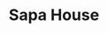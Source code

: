 ---
layout: place
title: "Sapa House"
permalink: /texas/dallas/sapa-house.html
stateAbbr: TX
stateName: Texas
cityName: Dallas
seo:
  name: "Sapa House"
  type: Restaurant
  links: https://www.ordersapahousedallas.com/
description: "Sapa House serves delicious sushi in Dallas, Texas. Try fresh Japanese dishes for a great dining experience. "
place_id: ChIJhQE8TR-ZToYRsF0rtTyJEmQ
photos:
  - name: >-
      places/ChIJhQE8TR-ZToYRsF0rtTyJEmQ/photos/AeeoHcJ59MkovrCcObI_JvvYNGCWOr6AaU4JNoqZTfEWVIe1iuGkKri4hG6uxRBgYx93l8icLIsTREZtIwzBqCSVzfptV06FTk5ud7Kye9dtbUgTD9mm4GVftENGKvBT1yeH0qxkDsyAL6TMtQa0EQ2Pltb63gXy42ORSbMxwrNEvd_OweF7lq8X1XVGsT72OEJnHkDuz24SPXMAxTt-6kovjgrXZeDWpWm4v3EgXfoYHg3RaKuCJjWDNfKIOeSmtUoXTmhnsrfOZas7m8wdZNOd9GlOZakm8ooQeBwg8JZAKWsVPA
    widthPx: 3066
    heightPx: 1973
    authorAttributions:
      - displayName: Sapa House
        uri: https://maps.google.com/maps/contrib/106945219816177250420
        photoUri: >-
          https://lh3.googleusercontent.com/a-/ALV-UjU1YNmdxCtHyuPitBNQvCNGM3lQu2lZFCoMzF3pRsvH2U28nCA=s100-p-k-no-mo
    flagContentUri: >-
      https://www.google.com/local/imagery/report/?cb_client=maps_api_places.places_api&image_key=!1e10!2sAF1QipOv1oORfhgPewRe1l3nT5P7rWgteNMkENJoJPAy&hl=en-US
    googleMapsUri: >-
      https://www.google.com/maps/place//data=!3m4!1e2!3m2!1sAF1QipOv1oORfhgPewRe1l3nT5P7rWgteNMkENJoJPAy!2e10!4m2!3m1!1s0x864e991f4d3c0185:0x6412893cb52b5db0
  - name: >-
      places/ChIJhQE8TR-ZToYRsF0rtTyJEmQ/photos/AeeoHcInmtlEhx6WrboyXOdwtI82635214K2Ti-IvIF-OsK9vc_REoLdaMejPIhclfVSbrSN0u5E1U89WgLv3JEyp1OW0RP8H00pbhbgYeBxTt0pXTdiCgQ1fAyf6-ZaWQpEneTsuTczeECQtF4LM5_s_UhvVoBGy_TFNbz72HduDaB1YPpkAkAZM48sZTbGa0whHm6S7m8OIgwRPuKmRmwVVlPYwI10wnNMOufCoUFhJ_hoG1vSj-ndYs4xzFUwVOZvrYFlDckj52Fv6RcTDx3N-b5OcTYWgG00F2gO1Kr4qXbQUjZSncH_84l71nYUM6rGmvrcXFGQ-S7JQy3MbUYYROzTnXpK0sdD7XynrzvvJkLP9r4HoyDnIkJpmi7eV7CQEGnSQwQXoyGMTrW9PYanrl23zAASXnx7-BHhY_kqBCMBQPZo
    widthPx: 3024
    heightPx: 4032
    authorAttributions:
      - displayName: Carol Feist
        uri: https://maps.google.com/maps/contrib/104270514642721828112
        photoUri: >-
          https://lh3.googleusercontent.com/a/ACg8ocK13Su1H9NqtJlUUGFAteZjPIRBQS_tXVTtFoVQuni-K6GMJQ=s100-p-k-no-mo
    flagContentUri: >-
      https://www.google.com/local/imagery/report/?cb_client=maps_api_places.places_api&image_key=!1e10!2sCIHM0ogKEICAgICxvs23gQE&hl=en-US
    googleMapsUri: >-
      https://www.google.com/maps/place//data=!3m4!1e2!3m2!1sCIHM0ogKEICAgICxvs23gQE!2e10!4m2!3m1!1s0x864e991f4d3c0185:0x6412893cb52b5db0
  - name: >-
      places/ChIJhQE8TR-ZToYRsF0rtTyJEmQ/photos/AeeoHcJlHHQj50zgJMjIJhx22gWDB1dXzOFafhbLTl5paVIIERJ6pm25hf1_8JVpfBgandd0fhJf9JyoiIqLjpgA5U-nFA5q-BOAYFm6CoAqwuUU2wuyi5sMS5CgnOHvMCGBRnEHh2p5FARQuMwfCI2Ee4ieAR5wbWlkr9n3UfjGzdh9uQbum1cwrcHt4KFXx9LtCQTkeqEsiHptD55jSqXXqKs_oR7XP-oN3S0nQzqSKNMqUl8Lo6f3O2YyaUnOCABdtmADRIf13JHuElO_eB2DntzaTKa3FirEB6N7__-Imfes2yLMqF0TJAk1Cb_GCcpX9EGr0ER3kqQQ98-8GHg3cDIQsllzCn4xXeFzK8_L-yN3mumPCFq-p2wjQ9tAfHMsZk3gTMqs18kFEHSQfyOJ_eq0xTkExqTd1gTqN6A8wOX6eA
    widthPx: 4032
    heightPx: 2268
    authorAttributions:
      - displayName: Andy Little
        uri: https://maps.google.com/maps/contrib/116707791391514289113
        photoUri: >-
          https://lh3.googleusercontent.com/a-/ALV-UjUxXmx7TWv1gLU3DrHizZ8uiKioaxnSc4BWgvH-aMHKmj1vDGqs=s100-p-k-no-mo
    flagContentUri: >-
      https://www.google.com/local/imagery/report/?cb_client=maps_api_places.places_api&image_key=!1e10!2sCIHM0ogKEICAgMDI9PKHLw&hl=en-US
    googleMapsUri: >-
      https://www.google.com/maps/place//data=!3m4!1e2!3m2!1sCIHM0ogKEICAgMDI9PKHLw!2e10!4m2!3m1!1s0x864e991f4d3c0185:0x6412893cb52b5db0
  - name: >-
      places/ChIJhQE8TR-ZToYRsF0rtTyJEmQ/photos/AeeoHcKYMh-wkUZEeVEqVUlgcDmt0P832dYmRsN_un2evAmPG5sX6n2T29MB_XaefOf169O8rozVJRwzo1lu_Je_gvo7GWMPq0VoMerXff8q_IIs_6zxHz6Mflayz9i97bZ4rB03HkN5VHM2Ww96VwHW7fkuW3rEFmiM1tK28LIlZn2m5Usx7J4wEMyNOS5rhcJ9-dCoLNUhtGnD1TAuRwY5Mahz_kGMZfM9v86kjk7LxHvj0WJGzng2Wxt4gfF2sF0buBuYsW9JHOzwKS7pBqppAQL1htH6hc1QS4bXjcKH8pJL1gA0U0p6bUE707o-c8tLQpGML2MoWNHg4rjRelqr9m2aZ8MSq6tU1Em0J7c_RpqI6Dt_uMOA__FzPoEnDG4kZkyaFKkeZ6mQBkcVMPovqg9dc1fCIacdFKqZTV4HSD8OE3M
    widthPx: 3024
    heightPx: 3024
    authorAttributions:
      - displayName: Chai A
        uri: https://maps.google.com/maps/contrib/110084268442891907033
        photoUri: >-
          https://lh3.googleusercontent.com/a-/ALV-UjUPzMWbY0tgIbsJQt7phbME6FSFZQiLA-6zxcFlon2FBCL6UA0=s100-p-k-no-mo
    flagContentUri: >-
      https://www.google.com/local/imagery/report/?cb_client=maps_api_places.places_api&image_key=!1e10!2sCIHM0ogKEICAgMCghcGFpgE&hl=en-US
    googleMapsUri: >-
      https://www.google.com/maps/place//data=!3m4!1e2!3m2!1sCIHM0ogKEICAgMCghcGFpgE!2e10!4m2!3m1!1s0x864e991f4d3c0185:0x6412893cb52b5db0
  - name: >-
      places/ChIJhQE8TR-ZToYRsF0rtTyJEmQ/photos/AeeoHcIAAiwsvu2yq5Fz0LW5ICLs_ri-8SHN1B7f7AFtOe0DTHNVZ1JRthS1Cnt_hdF23R5PwTQQ5ElimMIcaByEUQoPOJO50iA_37anVcXpjjXItmcR7Nn-oqBEPpEwCY1IGDlob2dy89vIGqzg5Ktv-8zDYhYiy6q3Tmf2WPWMCNjaq5lBco-vcy-rDd5_1Jrv4yWBQOgxXrp9qdN7cfOFW-NMiy7pYSryQcHbDBcLck-zZ81reJgcGWzsB651QmJrwnewZHd1b_Qxdn0xgqfISyCXHUAzPgHneYJN6eVjMyfdwdXJqNx__dsXIshnTbqtjXpLe7hUfdX-tGLn-Jv4X5eiogcRark8JYlBJDMxH42w8QoFZSWDAg6u_5LoBuoBAeuoeRNqPqTHmeYcDuDdwFSIDhSVMkmKOOskxQ0q3S8i2vk
    widthPx: 3024
    heightPx: 4032
    authorAttributions:
      - displayName: Hai Hanson Tran
        uri: https://maps.google.com/maps/contrib/103114017422338360005
        photoUri: >-
          https://lh3.googleusercontent.com/a-/ALV-UjUsmOWYHCSG1La8EQXy6tfJq7ZlO-6YR1pHLLmpHQy2t88CZFLT=s100-p-k-no-mo
    flagContentUri: >-
      https://www.google.com/local/imagery/report/?cb_client=maps_api_places.places_api&image_key=!1e10!2sCIHM0ogKEICAgID9jYuXvQE&hl=en-US
    googleMapsUri: >-
      https://www.google.com/maps/place//data=!3m4!1e2!3m2!1sCIHM0ogKEICAgID9jYuXvQE!2e10!4m2!3m1!1s0x864e991f4d3c0185:0x6412893cb52b5db0
  - name: >-
      places/ChIJhQE8TR-ZToYRsF0rtTyJEmQ/photos/AeeoHcKLN8VEJRQQKN59pZ3RmLLFruQvswPM0-rBP10cTCPs12BqQ09KS4Cb-vKvUIOSxCe1vkCjt7Bz8SLkOWUBSGsTttD_agn2O_kDdEXDeGGtLK56b94x1CX5ZdLseKu8LESDB0Wt63jjqInQWHp2Q1JjyoSz_kPxPJuMzgFx0cc5IndXIzwEaRX2o4wTLAgS2pObp41lzjaMjbgYeu7wuWUB85lCfBbTQcwO_Vyiki4FyFguEetJ5E8-YN_-ho4Xy3vUFghmP7LGxaVltPejt2eP6mEjiH9hgyMqWPJRfPjgvUhn8RnwzSaRnkRkIImTEkyG6Y3pc7YjmiyPxEyJ3x9Pqf1VJ4XsqtoMQ7apM9FVNS_hlwSa-HQvAtv0fgJ9veGo4FhIIs1YNjElFpCQaRIbTyMbY1ySw6zo_fsE6FOkJQ
    widthPx: 3600
    heightPx: 4800
    authorAttributions:
      - displayName: Stephen Flores
        uri: https://maps.google.com/maps/contrib/116996078055973628477
        photoUri: >-
          https://lh3.googleusercontent.com/a-/ALV-UjVYrWJjKqsjlUCHeNYXDlsZLy35Pp1bqBLoS91Zt73IVcEJ3d9dPQ=s100-p-k-no-mo
    flagContentUri: >-
      https://www.google.com/local/imagery/report/?cb_client=maps_api_places.places_api&image_key=!1e10!2sCIHM0ogKEICAgMCQ3NGIBg&hl=en-US
    googleMapsUri: >-
      https://www.google.com/maps/place//data=!3m4!1e2!3m2!1sCIHM0ogKEICAgMCQ3NGIBg!2e10!4m2!3m1!1s0x864e991f4d3c0185:0x6412893cb52b5db0
  - name: >-
      places/ChIJhQE8TR-ZToYRsF0rtTyJEmQ/photos/AeeoHcKiYRBS4GteRQRM8SHrpDe69znQDc9fIDFF61zQdrk0AL7pqiHNcGSADeY8iw7TvwUG1D-21PNI1-zYYs7FQzerS303s4GGhQ1Vpl4eWszSWbobAWsmfQG2RuBoP9_ofHEmWUC4A_ugJ4OJ7MX1k6MfVFr26umcJfrXAO9yHVZq4On0nejZhKBvZLPTPX-JWLQGDJ0ZNTdAeujbJddqR14Q2JlxIkle73QezYhyuJ591SgNik4FGvjq5Ic1Ue7JDucZ-sAqkQiVq7eXdZOmbNyQoenFTaMzxgoOv2hwMPLO3MQEun5aaUGbr2ST2pSVbICpkbSFQFzbSC9lckqKnSPGteMUj_H8iSn3OKHlCkZasxP35GJjXJaPxXu0cgNbR0iLjKWI08MWHIWKDC0x3A1I4cgbuIfPX6oKV8QwSSNvgag
    widthPx: 3024
    heightPx: 4032
    authorAttributions:
      - displayName: Dhvani Shah
        uri: https://maps.google.com/maps/contrib/115644373642128803218
        photoUri: >-
          https://lh3.googleusercontent.com/a-/ALV-UjV26J45n91CXZtVE9xNhqTbTq8u0cInHiD15qVaBEpOxZMM4cnFRw=s100-p-k-no-mo
    flagContentUri: >-
      https://www.google.com/local/imagery/report/?cb_client=maps_api_places.places_api&image_key=!1e10!2sCIHM0ogKEICAgICzs_PM-wE&hl=en-US
    googleMapsUri: >-
      https://www.google.com/maps/place//data=!3m4!1e2!3m2!1sCIHM0ogKEICAgICzs_PM-wE!2e10!4m2!3m1!1s0x864e991f4d3c0185:0x6412893cb52b5db0
  - name: >-
      places/ChIJhQE8TR-ZToYRsF0rtTyJEmQ/photos/AeeoHcJUYXdG_ttldiJyx1xWfg4cjjhK4FU1u-uos-JH-SwUcw9pwnnZdgDBsuTeuixL-kuvDAy_Ym66sOVJpzJVep5dlwOk2Lq5m49hre_wqIu2XXB7QDKoYWuuLUwkJX1n35lz8zq2uIcHBa7f9aSRKZbynEFgtguNOILXAqXIq8lNCJjDjkDA1bPxMmnF9YpfIZNsnU1MEYhjJVtcdKR_576-L6XyzsmUsBc2CpmhKwJwq5pPsd4uPftFgezTvUnbj_EJQabModEfEEp0vwDBPlWuUwiwqBhfU7yarjDW18XrOE-RdNWAkYHkoc5MuCxiQoLNXUd2F9wbVpwymZSDYSFECqnjxNRhdd5Bu-6nxMO6f-wcFsz1cmYZRnm_GxPqv5PegrDrJ9-N-ZXjLaF6BV26-81S0tsdaPAnTrr9LE1ic_iK
    widthPx: 3024
    heightPx: 4032
    authorAttributions:
      - displayName: Panya Chai
        uri: https://maps.google.com/maps/contrib/109999136053038369038
        photoUri: >-
          https://lh3.googleusercontent.com/a/ACg8ocJ6tqlIRUuxvDJuQlJKcaL2F3rZH9fJMkMi4zrPdqkBd1zWeg=s100-p-k-no-mo
    flagContentUri: >-
      https://www.google.com/local/imagery/report/?cb_client=maps_api_places.places_api&image_key=!1e10!2sCIHM0ogKEICAgID9kuTZmgE&hl=en-US
    googleMapsUri: >-
      https://www.google.com/maps/place//data=!3m4!1e2!3m2!1sCIHM0ogKEICAgID9kuTZmgE!2e10!4m2!3m1!1s0x864e991f4d3c0185:0x6412893cb52b5db0
  - name: >-
      places/ChIJhQE8TR-ZToYRsF0rtTyJEmQ/photos/AeeoHcLqFl0s7MinMBAiLdzbR-RAmblAoJSzcd75HLpMcLnfTtyad7Qe9RuL3hKyJ6LYMSeoPuct18hRYcWqIZ6b55pC5jsRQhGRG0-EwkgHG3FHcAKatsnvn1Z0x8fmGcwzRL4TV_wEJs6CjFJdY9IdMK4WpeXk--Meg5JAOAXf2gTPKJgapfNbUVyY4RlleQf_eAl7ddo1LcO-YSMhAJ6eVIz2UC84_L_wVMnYmT-OzJIv8JnyRiW93rOKj9J0INxmwH6EewXZQ11N8P1VBfZz3vDQ_0EoE5OwzlXE9YLxA9v6nbvckviVhakT6ZS6OImgbBqv4daRNsSvRtSc65-KJkGTV-WENpEM4hIk-WFxv2rbv0jp9_lxTxb-pVRG1EU6JGRaQnLJ58sKg0mhXqZ8os-4odvOzMzm51HIQJ7qOtMJgDVu
    widthPx: 3600
    heightPx: 4800
    authorAttributions:
      - displayName: Stephen Flores
        uri: https://maps.google.com/maps/contrib/116996078055973628477
        photoUri: >-
          https://lh3.googleusercontent.com/a-/ALV-UjVYrWJjKqsjlUCHeNYXDlsZLy35Pp1bqBLoS91Zt73IVcEJ3d9dPQ=s100-p-k-no-mo
    flagContentUri: >-
      https://www.google.com/local/imagery/report/?cb_client=maps_api_places.places_api&image_key=!1e10!2sCIHM0ogKEICAgMCQ3NGImgE&hl=en-US
    googleMapsUri: >-
      https://www.google.com/maps/place//data=!3m4!1e2!3m2!1sCIHM0ogKEICAgMCQ3NGImgE!2e10!4m2!3m1!1s0x864e991f4d3c0185:0x6412893cb52b5db0
  - name: >-
      places/ChIJhQE8TR-ZToYRsF0rtTyJEmQ/photos/AeeoHcJEfAw4jEsgd2Bg8SFoZE5a0UL2q17ESEBgtkTqIW9IOw1g1wfBfoMyv8Pk_KH2otoAs8jUsot9-Yz6pjT4s7B-5Pz45phwiTQOsLEqqLKe2wLNbuQxWVREV7UbKP1X3he_YOvp1_DxwHsOOpgTkaEcaTXi3DrjJ_P4FQVf3SMS4FQR5D2UXGXOAZ64ExHISYe2xUZmrL26gqFmvKy3yOmMZRLvWmcVOw0tM7dkVPCJ5r6H-l8K8rVLioXPUzVWVGsNBwMiuumer-J2fWvqtVIUVQ0YiysEhjji6gEonn78OMDPyQvW52aSJgUrozML9cc4A42SZy6dI7FBVHk-VHgWzYVaXZEXejOOewB9aGBsWOaXFU3_JjHW26L1eHigQ2k6ZoCv3PpwPUiG07IkhlDSbZgpgJ4dXkr0ggI7ztpj5g
    widthPx: 3000
    heightPx: 4000
    authorAttributions:
      - displayName: Debra
        uri: https://maps.google.com/maps/contrib/111282647013838062984
        photoUri: >-
          https://lh3.googleusercontent.com/a/ACg8ocJxySdfCO5_-bmYtnN8GtcD7MonGDO8_IDskefbO0qn6WiGdw=s100-p-k-no-mo
    flagContentUri: >-
      https://www.google.com/local/imagery/report/?cb_client=maps_api_places.places_api&image_key=!1e10!2sCIHM0ogKEICAgIDr_5HZGw&hl=en-US
    googleMapsUri: >-
      https://www.google.com/maps/place//data=!3m4!1e2!3m2!1sCIHM0ogKEICAgIDr_5HZGw!2e10!4m2!3m1!1s0x864e991f4d3c0185:0x6412893cb52b5db0
address: '1623 Main St #102, Dallas, TX 75201, USA'
street: '1623 Main St #102'
city: Dallas
state: TX
zip: '75201'
country: USA
neighborhood: Dallas Downtown Historic District
latitude: '32.781444'
longitude: '-96.797322'
accessibility_options:
  wheelchairAccessibleParking: true
  wheelchairAccessibleEntrance: true
  wheelchairAccessibleRestroom: true
  wheelchairAccessibleSeating: true
business_status: OPERATIONAL
name: Sapa House
google_maps_links:
  directionsUri: >-
    https://www.google.com/maps/dir//''/data=!4m7!4m6!1m1!4e2!1m2!1m1!1s0x864e991f4d3c0185:0x6412893cb52b5db0!3e0
  placeUri: https://maps.google.com/?cid=7210976847204146608
  writeAReviewUri: >-
    https://www.google.com/maps/place//data=!4m3!3m2!1s0x864e991f4d3c0185:0x6412893cb52b5db0!12e1
  reviewsUri: >-
    https://www.google.com/maps/place//data=!4m4!3m3!1s0x864e991f4d3c0185:0x6412893cb52b5db0!9m1!1b1
  photosUri: >-
    https://www.google.com/maps/place//data=!4m3!3m2!1s0x864e991f4d3c0185:0x6412893cb52b5db0!10e5
primary_type: Vietnamese Restaurant
opening_hours:
  regular: null
  current: null
secondary_opening_hours:
  regular:
    weekdayDescriptions: null
    type: null
  current:
    weekdayDescriptions: null
    type: null
phone: (214) 748-0746
price_level: PRICE_LEVEL_MODERATE
price_range: $10 &ndash; $20
rating: '4.3'
rating_count: 981
website: https://www.ordersapahousedallas.com/
reviews: null
parking_options: null
payment_options: null
allow_dogs: null
curbside_pickup: null
delivery: null
dine_in: null
good_for_children: null
good_for_groups: null
good_for_sports: null
live_music: null
menu_for_children: null
outdoor_seating: null
reservable: null
restroom: null
serves_beer: null
serves_breakfast: null
serves_brunch: null
serves_cocktails: null
serves_coffee: null
serves_dinner: null
serves_dessert: null
serves_lunch: null
serves_vegetarian_food: null
serves_wine: null
takeout: null
summary: null

---